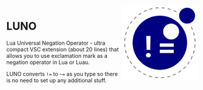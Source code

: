 <img align="right" width="200" src="logo.png"/>

# LUNO
Lua Universal Negation Operator - ultra compact VSC extension (about 20 lines) that allows you to use exclamation mark as a negation operator in Lua or Luau.

LUNO converts `!=` to `~=` as you type so there is no need to set up any additional stuff.
